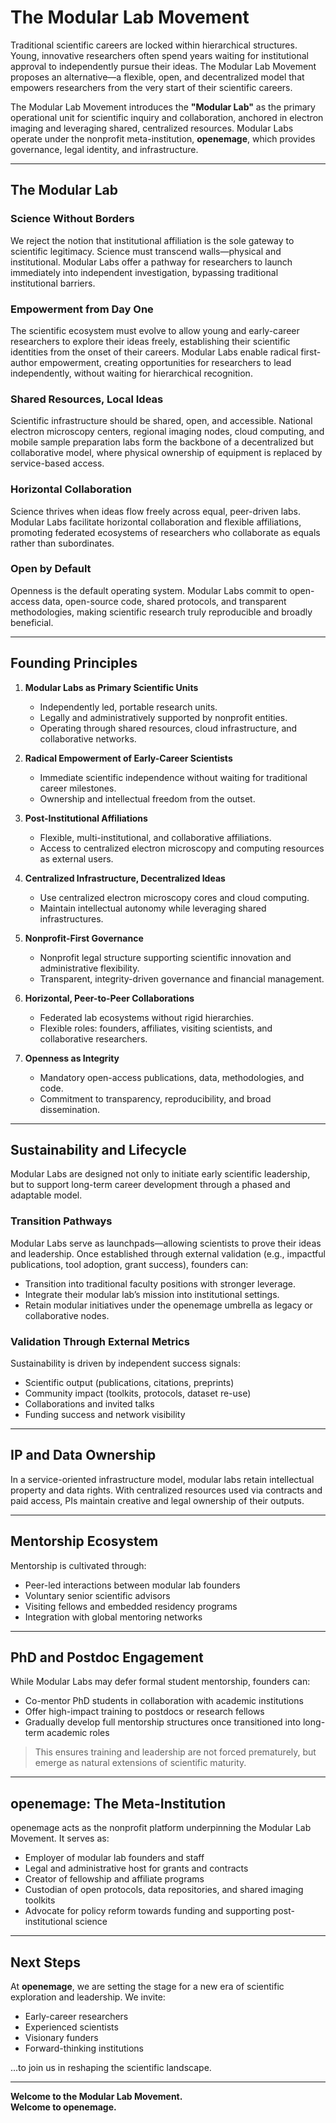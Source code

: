 # The Modular Lab Movement

Traditional scientific careers are locked within hierarchical structures. Young, innovative researchers often spend years waiting for institutional approval to independently pursue their ideas. The Modular Lab Movement proposes an alternative—a flexible, open, and decentralized model that empowers researchers from the very start of their scientific careers.

The Modular Lab Movement introduces the **"Modular Lab"** as the primary operational unit for scientific inquiry and collaboration, anchored in electron imaging and leveraging shared, centralized resources. Modular Labs operate under the nonprofit meta-institution, **openemage**, which provides governance, legal identity, and infrastructure.

---

## The Modular Lab

### Science Without Borders

We reject the notion that institutional affiliation is the sole gateway to scientific legitimacy. Science must transcend walls—physical and institutional. Modular Labs offer a pathway for researchers to launch immediately into independent investigation, bypassing traditional institutional barriers.

### Empowerment from Day One

The scientific ecosystem must evolve to allow young and early-career researchers to explore their ideas freely, establishing their scientific identities from the onset of their careers. Modular Labs enable radical first-author empowerment, creating opportunities for researchers to lead independently, without waiting for hierarchical recognition.

### Shared Resources, Local Ideas

Scientific infrastructure should be shared, open, and accessible. National electron microscopy centers, regional imaging nodes, cloud computing, and mobile sample preparation labs form the backbone of a decentralized but collaborative model, where physical ownership of equipment is replaced by service-based access.

### Horizontal Collaboration

Science thrives when ideas flow freely across equal, peer-driven labs. Modular Labs facilitate horizontal collaboration and flexible affiliations, promoting federated ecosystems of researchers who collaborate as equals rather than subordinates.

### Open by Default

Openness is the default operating system. Modular Labs commit to open-access data, open-source code, shared protocols, and transparent methodologies, making scientific research truly reproducible and broadly beneficial.

---

## Founding Principles

1. **Modular Labs as Primary Scientific Units**  
   - Independently led, portable research units.  
   - Legally and administratively supported by nonprofit entities.  
   - Operating through shared resources, cloud infrastructure, and collaborative networks.

2. **Radical Empowerment of Early-Career Scientists**  
   - Immediate scientific independence without waiting for traditional career milestones.  
   - Ownership and intellectual freedom from the outset.

3. **Post-Institutional Affiliations**  
   - Flexible, multi-institutional, and collaborative affiliations.  
   - Access to centralized electron microscopy and computing resources as external users.

4. **Centralized Infrastructure, Decentralized Ideas**  
   - Use centralized electron microscopy cores and cloud computing.  
   - Maintain intellectual autonomy while leveraging shared infrastructures.

5. **Nonprofit-First Governance**  
   - Nonprofit legal structure supporting scientific innovation and administrative flexibility.  
   - Transparent, integrity-driven governance and financial management.

6. **Horizontal, Peer-to-Peer Collaborations**  
   - Federated lab ecosystems without rigid hierarchies.  
   - Flexible roles: founders, affiliates, visiting scientists, and collaborative researchers.

7. **Openness as Integrity**  
   - Mandatory open-access publications, data, methodologies, and code.  
   - Commitment to transparency, reproducibility, and broad dissemination.

---

## Sustainability and Lifecycle

Modular Labs are designed not only to initiate early scientific leadership, but to support long-term career development through a phased and adaptable model.

### Transition Pathways

Modular Labs serve as launchpads—allowing scientists to prove their ideas and leadership. Once established through external validation (e.g., impactful publications, tool adoption, grant success), founders can:

- Transition into traditional faculty positions with stronger leverage.  
- Integrate their modular lab’s mission into institutional settings.  
- Retain modular initiatives under the openemage umbrella as legacy or collaborative nodes.

### Validation Through External Metrics

Sustainability is driven by independent success signals:

- Scientific output (publications, citations, preprints)  
- Community impact (toolkits, protocols, dataset re-use)  
- Collaborations and invited talks  
- Funding success and network visibility

---

## IP and Data Ownership

In a service-oriented infrastructure model, modular labs retain intellectual property and data rights. With centralized resources used via contracts and paid access, PIs maintain creative and legal ownership of their outputs.

---

## Mentorship Ecosystem

Mentorship is cultivated through:

- Peer-led interactions between modular lab founders  
- Voluntary senior scientific advisors  
- Visiting fellows and embedded residency programs  
- Integration with global mentoring networks

---

## PhD and Postdoc Engagement

While Modular Labs may defer formal student mentorship, founders can:

- Co-mentor PhD students in collaboration with academic institutions  
- Offer high-impact training to postdocs or research fellows  
- Gradually develop full mentorship structures once transitioned into long-term academic roles

> This ensures training and leadership are not forced prematurely, but emerge as natural extensions of scientific maturity.

---

## openemage: The Meta-Institution

openemage acts as the nonprofit platform underpinning the Modular Lab Movement. It serves as:

- Employer of modular lab founders and staff  
- Legal and administrative host for grants and contracts  
- Creator of fellowship and affiliate programs  
- Custodian of open protocols, data repositories, and shared imaging toolkits  
- Advocate for policy reform towards funding and supporting post-institutional science

---

## Next Steps

At **openemage**, we are setting the stage for a new era of scientific exploration and leadership. We invite:

- Early-career researchers  
- Experienced scientists  
- Visionary funders  
- Forward-thinking institutions  

...to join us in reshaping the scientific landscape.

---

**Welcome to the Modular Lab Movement.**  
**Welcome to openemage.**
